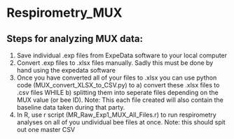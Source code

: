 # Respirometry_MUX
## Steps for analyzing MUX data:
1. Save individual .exp files from ExpeData software to your local computer
2. Convert .exp files to .xlsx files manually. Sadly this must be done by hand using the expedata software
3. Once you have converted all of your files to .xlsx you can use python code (MUX_convert_XLSX_to_CSV.py) to a) convert these .xlsx files to .csv files WHILE b) splitting them into seperate files depending on the MUX value (or bee ID). Note: This each file created will also contain the baseline data taken during that party. 
4. In R, use r script (MR_Raw_Exp1_MUX_All_Files.r) to run respirometry analyses on all of you undividual bee files at once. Note: this should spit out one master CSV
